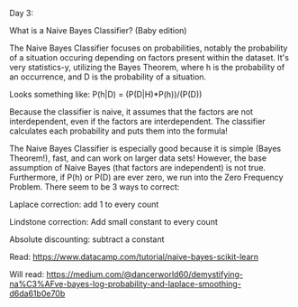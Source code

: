 Day 3:

What is a Naive Bayes Classifier? (Baby edition)

The Naive Bayes Classifier focuses on probabilities, notably the probability of a situation occuring depending on factors present within the dataset. 
It's very statistics-y, utilizing the Bayes Theorem, where h is the probability of an occurrence, and D is the probability of a situation. 

Looks something like: P(h|D) = (P(D|H)*P(h))/(P(D))

Because the classifier is naive, it assumes that the factors are not interdependent, even if the factors are interdependent. 
The classifier calculates each probability and puts them into the formula!

The Naive Bayes Classifier is especially good because it is simple (Bayes Theorem!), fast, and can work on larger data sets!
However, the base assumption of Naive Bayes (that factors are independent) is not true. 
Furthermore, if P(h) or P(D) are ever zero, we run into the Zero Frequency Problem.
There seem to be 3 ways to correct:

Laplace correction: add 1 to every count

Lindstone correction: Add small constant to every count

Absolute discounting: subtract a constant


Read:
https://www.datacamp.com/tutorial/naive-bayes-scikit-learn


Will read:
https://medium.com/@dancerworld60/demystifying-na%C3%AFve-bayes-log-probability-and-laplace-smoothing-d6da61b0e70b
